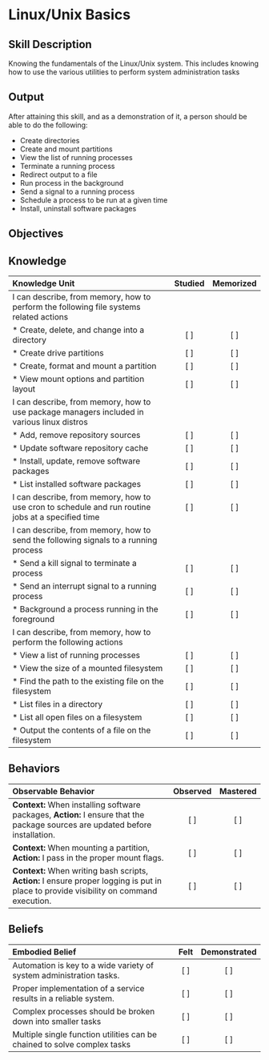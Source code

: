# Linux/Unix Basics

**Skill Description**
----------
Knowing the fundamentals of the Linux/Unix system. This includes knowing how to use the various utilities to perform system administration tasks


**Output**
----------
After attaining this skill, and as a demonstration of it, a person should be able to do the following:

- Create directories
- Create and mount partitions
- View the list of running processes
- Terminate a running process
- Redirect output to a file
- Run process in the background
- Send a signal to a running process
- Schedule a process to be run at a given time
- Install, uninstall software packages


**Objectives**
----------
## **Knowledge**

| Knowledge Unit   |      Studied      | Memorized |
|:-----------------|:-----------------:|:---------:|
| I can describe, from memory, how to perform the following file systems related actions | | |
| * Create, delete, and change into a directory | [ ] | [ ] |
| * Create drive partitions                     | [ ] | [ ] |
| * Create, format and mount a partition        | [ ] | [ ] |
| * View mount options and partition layout     | [ ] | [ ] |
| I can describe, from memory, how to use package managers included in various linux distros | | |
| * Add, remove repository sources            | [ ] | [ ] |
| * Update software repository cache          | [ ] | [ ] |
| * Install, update, remove software packages | [ ] | [ ] |
| * List installed software packages          | [ ] | [ ] |
| I can describe, from memory, how to use cron to schedule and run routine jobs at a specified time | [ ] | [ ] |
| I can describe, from memory, how to send the following signals to a running process | | |
| * Send a kill signal to terminate a process      | [ ] | [ ] |
| * Send an interrupt signal to a running process  | [ ] | [ ] |
| * Background a process running in the foreground | [ ] | [ ] |
| I can describe, from memory, how to perform the following actions | | |
| * View a list of running processes                     | [ ] | [ ] |
| * View the size of a mounted filesystem                | [ ] | [ ] |
| * Find the path to the existing file on the filesystem | [ ] | [ ] |
| * List files in a directory                            | [ ] | [ ] |
| * List all open files on a filesystem                  | [ ] | [ ] |
| * Output the contents of a file on the filesystem      | [ ] | [ ] |



## **Behaviors**

| Observable Behavior   |      Observed      | Mastered |
|:----------------------|:------------------:|:--------:|
| **Context:** When installing software packages, **Action:** I ensure that the package sources are updated before installation. | [ ] | [ ]  |
| **Context:** When mounting a partition, **Action:** I pass in the proper mount flags. | [ ] | [ ]  |
| **Context:** When writing bash scripts, **Action:** I ensure proper logging is put in place to provide visibility on command execution. | [ ] | [ ]  |



## **Beliefs**

| Embodied Belief   |      Felt          | Demonstrated |
|:------------------|:------------------:|:------------:|
| Automation is key to a wide variety of system administration tasks. | [ ] | [ ] |
| Proper implementation of a service results in a reliable system. | [ ] | [ ] |
| Complex processes should be broken down into smaller tasks | [ ] | [ ] |
| Multiple single function utilities can be chained to solve complex tasks | [ ] | [ ] |
